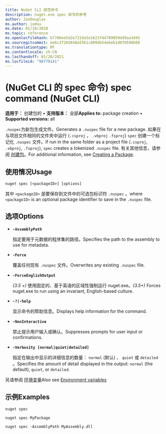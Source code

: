```yaml
---
title: NuGet CLI 规范命令
description: nuget.exe spec 命令的参考
author: JonDouglas
ms.author: jodou
ms.date: 01/18/2018
ms.topic: reference
ms.openlocfilehash: b7780ee5d2e722da5e1623f44709059dd9aa3d45
ms.sourcegitcommit: ee6c3f203648a5561c809db54ebeb1d0f0598b68
ms.translationtype: MT
ms.contentlocale: zh-CN
ms.lasthandoff: 01/26/2021
ms.locfileid: "98779141"
---
```

# <a name="spec-command-nuget-cli"></a><span data-ttu-id="ca3ac-103"> (NuGet CLI 的 spec 命令) </span><span class="sxs-lookup"><span data-stu-id="ca3ac-103">spec command (NuGet CLI)</span></span>

<span data-ttu-id="ca3ac-104">**适用于：** 创建包的 &bullet; **支持版本：** 全部</span><span class="sxs-lookup"><span data-stu-id="ca3ac-104">**Applies to:** package creation &bullet; **Supported versions:** all</span></span>

<span data-ttu-id="ca3ac-105">`.nuspec`为新包生成文件。</span><span class="sxs-lookup"><span data-stu-id="ca3ac-105">Generates a `.nuspec` file for a new package.</span></span> <span data-ttu-id="ca3ac-106">如果在与项目文件相同的文件夹中运行 (`.csproj` ， `.vbproj` `.fsproj`) `spec` 创建一个标记化 `.nuspec` 文件。</span><span class="sxs-lookup"><span data-stu-id="ca3ac-106">If run in the same folder as a project file (`.csproj`, `.vbproj`, `.fsproj`), `spec` creates a tokenized `.nuspec` file.</span></span> <span data-ttu-id="ca3ac-107">有关其他信息，请参阅 [创建包](../../create-packages/creating-a-package.md)。</span><span class="sxs-lookup"><span data-stu-id="ca3ac-107">For additional information, see [Creating a Package](../../create-packages/creating-a-package.md).</span></span>

## <a name="usage"></a><span data-ttu-id="ca3ac-108">使用情况</span><span class="sxs-lookup"><span data-stu-id="ca3ac-108">Usage</span></span>

```cli
nuget spec [<packageID>] [options]
```

<span data-ttu-id="ca3ac-109">其中 `<packageID>` 是要保存到文件中的可选包标识符 `.nuspec` 。</span><span class="sxs-lookup"><span data-stu-id="ca3ac-109">where `<packageID>` is an optional package identifier to save in the `.nuspec` file.</span></span>

## <a name="options"></a><span data-ttu-id="ca3ac-110">选项</span><span class="sxs-lookup"><span data-stu-id="ca3ac-110">Options</span></span>

- **`-AssemblyPath`**

  <span data-ttu-id="ca3ac-111">指定要用于元数据的程序集的路径。</span><span class="sxs-lookup"><span data-stu-id="ca3ac-111">Specifies the path to the assembly to use for metadata.</span></span>

- **`-Force`**

  <span data-ttu-id="ca3ac-112">覆盖任何现有 `.nuspec` 文件。</span><span class="sxs-lookup"><span data-stu-id="ca3ac-112">Overwrites any existing `.nuspec` file.</span></span>


- **`-ForceEnglishOutput`**

  <span data-ttu-id="ca3ac-113">*(3.5 +)* 使用固定的、基于英语的区域性强制运行 nuget.exe。</span><span class="sxs-lookup"><span data-stu-id="ca3ac-113">*(3.5+)* Forces nuget.exe to run using an invariant, English-based culture.</span></span>

- **`-?|-help`**

  <span data-ttu-id="ca3ac-114">显示命令的帮助信息。</span><span class="sxs-lookup"><span data-stu-id="ca3ac-114">Displays help information for the command.</span></span>

- **`-NonInteractive`**

  <span data-ttu-id="ca3ac-115">禁止提示用户输入或确认。</span><span class="sxs-lookup"><span data-stu-id="ca3ac-115">Suppresses prompts for user input or confirmations.</span></span>

- **`-Verbosity [normal|quiet|detailed]`**

  <span data-ttu-id="ca3ac-116">指定在输出中显示的详细信息的数量： `normal` (默认) 、 `quiet` 或 `detailed` 。</span><span class="sxs-lookup"><span data-stu-id="ca3ac-116">Specifies the amount of detail displayed in the output: `normal` (the default), `quiet`, or `detailed`.</span></span>

<span data-ttu-id="ca3ac-117">另请参阅 [环境变量](cli-ref-environment-variables.md)</span><span class="sxs-lookup"><span data-stu-id="ca3ac-117">Also see [Environment variables](cli-ref-environment-variables.md)</span></span>

## <a name="examples"></a><span data-ttu-id="ca3ac-118">示例</span><span class="sxs-lookup"><span data-stu-id="ca3ac-118">Examples</span></span>

```cli
nuget spec

nuget spec MyPackage

nuget spec -AssemblyPath MyAssembly.dll
```
